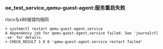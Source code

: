 ### oe_test_service_qemu-guest-agent:服务重启失败

riscv与x86报错均相同

```
+ systemctl restart qemu-guest-agent.service
A dependency job for qemu-guest-agent.service failed. See 'journalctl -xe' for details.
+ CHECK_RESULT 1 0 0 'qemu-guest-agent.service restart failed'
```

